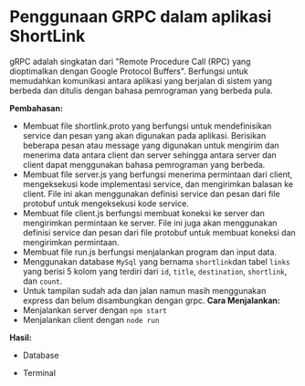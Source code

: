 # Penggunaan GRPC dalam aplikasi ShortLink
gRPC adalah singkatan dari "Remote Procedure Call (RPC) yang dioptimalkan dengan Google Protocol Buffers". Berfungsi untuk memudahkan komunikasi antara aplikasi yang berjalan di sistem yang berbeda dan ditulis dengan bahasa pemrograman yang berbeda pula. 

**Pembahasan:**
- Membuat file shortlink.proto yang berfungsi untuk mendefinisikan service dan pesan yang akan digunakan pada aplikasi. Berisikan beberapa pesan atau message yang digunakan untuk mengirim dan menerima data antara client dan server sehingga antara server dan client dapat menggunakan bahasa pemrograman yang berbeda.
- Membuat file server.js yang berfungsi menerima permintaan dari client, mengeksekusi kode implementasi service, dan mengirimkan balasan ke client. File ini akan menggunakan definisi service dan pesan dari file protobuf untuk mengeksekusi kode service.
- Membuat file client.js berfungsi membuat koneksi ke server dan mengirimkan permintaan ke server. File ini juga akan menggunakan definisi service dan pesan dari file protobuf untuk membuat koneksi dan mengirimkan permintaan.
- Membuat file run.js berfungsi menjalankan program dan input data.
- Menggunakan database `MySql` yang bernama `shortlink`dan tabel `links` yang berisi 5 kolom yang terdiri dari `id`, `title`, `destination`, `shortlink`, dan `count`.
- Untuk tampilan sudah ada dan jalan namun masih menggunakan express dan belum disambungkan dengan grpc.
**Cara Menjalankan:**
- Menjalankan server dengan `npm start`
- Menjalankan client dengan `node run`

**Hasil:**
- Database

- Terminal

